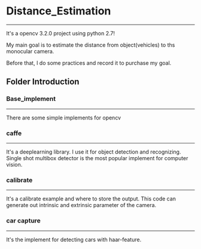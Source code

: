 # Distance_Estimation
***
It's a opencv 3.2.0 project using python 2.7!  

My main goal is to estimate the distance from object(vehicles) to ths monocular camera.  

Before that, I do some practices and record it to purchase my goal.

## Folder Introduction 

### Base_implement
---
There are some simple implements for opencv

### caffe
---
It's a deeplearning library. I use it for object detection and recognizing. Single shot multibox detector is the most popular implement for computer vision.

### calibrate
---
It's a calibrate example and where to store the output. This code can generate out intrinsic and extrinsic parameter of the camera.

### car capture
---
It's the implement for detecting cars with haar-feature.
